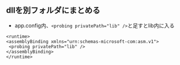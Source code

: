 ## dllを別フォルダにまとめる
* app.config内、`<probing privatePath="lib" />`と足すとlib内に入る

```
<runtime>
<assemblyBinding xmlns="urn:schemas-microsoft-com:asm.v1">
 <probing privatePath="lib" />
</assemblyBinding>
</runtime>
```